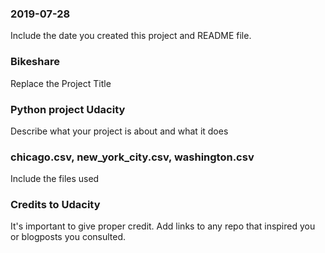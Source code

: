 ### 2019-07-28
Include the date you created this project and README file.

### Bikeshare
Replace the Project Title

### Python project Udacity
Describe what your project is about and what it does

### chicago.csv, new_york_city.csv, washington.csv
Include the files used

### Credits to Udacity
It's important to give proper credit. Add links to any repo that inspired you or blogposts you consulted.

